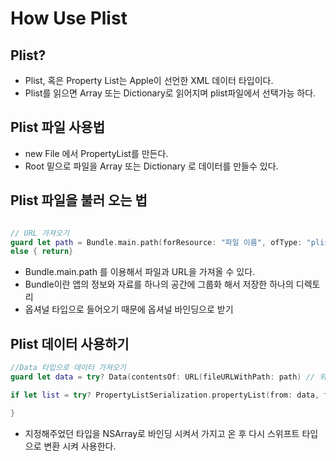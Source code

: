 #  How Use Plist

## Plist? 

* Plist, 혹은 Property List는 Apple이 선언한 XML 데이터 타입이다. 
* Plist를 읽으면 Array 또는  Dictionary로 읽어지며 plist파일에서 선택가능 하다. 


## Plist 파일 사용법
* new File 에서 PropertyList를 만든다. 
* Root 밑으로 파일을 Array 또는 Dictionary 로 데이터를 만들수 있다. 



## Plist 파일을 불러 오는 법

```swift

// URL 가져오기 
guard let path = Bundle.main.path(forResource: "파일 이름", ofType: "plist")
else { return}


```
* Bundle.main.path 를 이용해서 파일과 URL을 가져올 수 있다. 
* Bundle이란 앱의 정보와 자료를 하나의 공간에 그룹화 해서 저장한 하나의 디렉토리
* 옵셔널 타입으로 들어오기 때문에 옵셔널 바인딩으로 받기 

## Plist 데이터 사용하기 

```swift
//Data 타입으로 데이터 가져오기 
guard let data = try? Data(contentsOf: URL(fileURLWithPath: path) // 위에서 가져온 URL을 넣어준다. 

if let list = try? PropertyListSerialization.propertyList(from: data, format: nil) as! 지정해주었던 타입{

}


```
* 지정해주었던 타입을 NSArray로 바인딩 시켜서 가지고 온 후 다시 스위프트 타입으로 변환 시켜 사용한다. 


